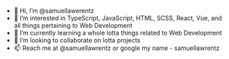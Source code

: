 - 👋 Hi, I’m @samuellawerentz
- 👀 I’m interested in TypeScript, JavaScript, HTML, SCSS, React, Vue, and all things pertaining to Web Development
- 🌱 I’m currently learning a whole lotta things related to Web Development
- 💞️ I’m looking to collaborate on lotta projects
- 📫 Reach me at @samuellawrentz or google my name - samuellawrentz

<!---
samuellawerentz/samuellawerentz is a ✨ special ✨ repository because its `README.md` (this file) appears on your GitHub profile.
You can click the Preview link to take a look at your changes.
--->
